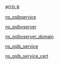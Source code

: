 #GSLB

[ns_gslbservice](../gslb/ns_gslbservice.md)
[ns_gslbvserver](../gslb/ns_gslbvserver.md)
[ns_gslbvserver_domain](../gslb/ns_gslbvserver_domain.md)
[ns_gslb_service](../gslb/ns_gslb_service.md)
[ns_gslb_service_cert](../gslb/ns_gslb_service_cert.md)


